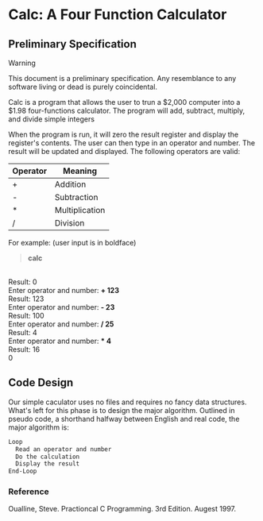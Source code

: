 # Calc: A Four Function Calculator
## Preliminary Specification 
>[!WARNING]
>This document is a preliminary specification. Any resemblance to any
software living or dead is purely coincidental. 

Calc is a program that allows the user to trun a $2,000 computer into a $1.98 
four-functions calculator. The program will add, subtract, multiply, and divide 
simple integers

When the program is run, it will zero the result register and display the
register's contents. The user can then type in an operator and number. The result
will be updated and displayed. The following operators are valid:

|Operator|Meaning       |
|:-------|--------------|
|+       |Addition      |
|-       |Subtraction   |
|*       |Multiplication|
|/       |Division      |

For example: (user input is in boldface)
><strong>calc</strong>
<br/>
Result: 0
<br/>
Enter operator and number: <strong>+ 123</strong>
<br/>
Result: 123
<br/>
Enter operator and number: <strong>- 23</strong>
<br/>
Result: 100
<br/>
Enter operator and number: <strong>/ 25</strong>
<br/>
Result: 4
<br/>
Enter operator and number: <strong>* 4</strong>
<br/>
Result: 16
<br/>
0

## Code Design 
Our simple caculator uses no files and requires no fancy data structures. What's
left for this phase is to design the major algorithm. Outlined in pseudo code, a shorthand halfway between English and real code, the major algorithm is:

```bash
Loop
  Read an operator and number
  Do the calculation
  Display the result
End-Loop
```

### Reference
Oualline, Steve. Practioncal C Programming. 3rd Edition. Augest 1997.